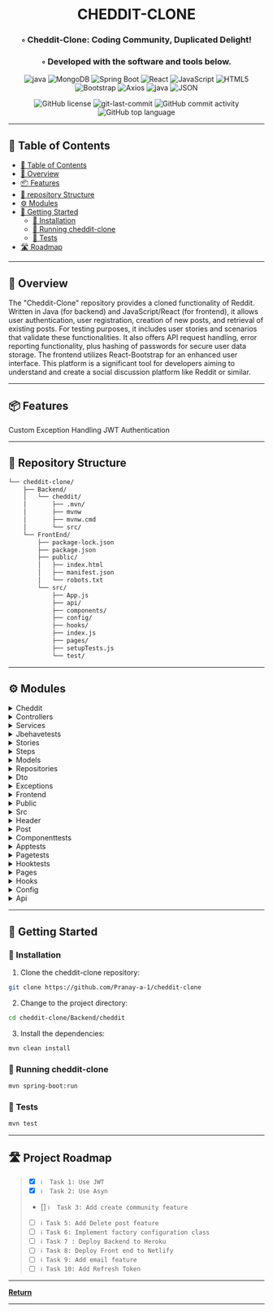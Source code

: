 <div align="center">
<h1 align="center">
<!-- <img src="https://raw.githubusercontent.com/PKief/vscode-material-icon-theme/ec559a9f6bfd399b82bb44393651661b08aaf7ba/icons/folder-markdown-open.svg" width="100" /> -->
<br>CHEDDIT-CLONE</h1>
<h3>◦ Cheddit-Clone: Coding Community, Duplicated Delight!</h3>
<h3>◦ Developed with the software and tools below.</h3>

<p align="center">
<img src="https://img.shields.io/badge/java-%23ED8B00.svg?style=flat-square&logo=openjdk&logoColor=white" alt="java" />
<img src="https://img.shields.io/badge/MongoDB-4EA94B.svg?style=flat-square&logo=mongodb&logoColor=white" alt="MongoDB" />
<img src="https://img.shields.io/badge/Spring_Boot-6DB33F.svg?style=flat-square&logo=spring-boot&logoColor=white" alt="Spring Boot" />
<img src="https://img.shields.io/badge/React-61DAFB.svg?style=flat-square&logo=React&logoColor=black" alt="React" />
<img src="https://img.shields.io/badge/JavaScript-F7DF1E.svg?style=flat-square&logo=JavaScript&logoColor=black" alt="JavaScript" />
<img src="https://img.shields.io/badge/HTML5-E34F26.svg?style=flat-square&logo=HTML5&logoColor=white" alt="HTML5" />
<img src="https://img.shields.io/badge/Bootstrap-7952B3.svg?style=flat-square&logo=Bootstrap&logoColor=white" alt="Bootstrap" />
<img src="https://img.shields.io/badge/Axios-5A29E4.svg?style=flat-square&logo=Axios&logoColor=white" alt="Axios" />
<img src="https://img.shields.io/badge/java-%23ED8B00.svg?style=flat-square&logo=openjdk&logoColor=white" alt="java" />
<img src="https://img.shields.io/badge/JSON-000000.svg?style=flat-square&logo=JSON&logoColor=white" alt="JSON" />
</p>
<img src="https://img.shields.io/github/license/Pranay-a-1/cheddit-clone?style=flat-square&color=5D6D7E" alt="GitHub license" />
<img src="https://img.shields.io/github/last-commit/Pranay-a-1/cheddit-clone?style=flat-square&color=5D6D7E" alt="git-last-commit" />
<img src="https://img.shields.io/github/commit-activity/m/Pranay-a-1/cheddit-clone?style=flat-square&color=5D6D7E" alt="GitHub commit activity" />
<img src="https://img.shields.io/github/languages/top/Pranay-a-1/cheddit-clone?style=flat-square&color=5D6D7E" alt="GitHub top language" />
</div>

---

## 📖 Table of Contents
- [📖 Table of Contents](#-table-of-contents)
- [📍 Overview](#-overview)
- [📦 Features](#-features)
- [📂 repository Structure](#-repository-structure)
- [⚙️ Modules](#modules)
- [🚀 Getting Started](#-getting-started)
    - [🔧 Installation](#-installation)
    - [🤖 Running cheddit-clone](#-running-cheddit-clone)
    - [🧪 Tests](#-tests)
- [🛣 Roadmap](#-roadmap)

---


## 📍 Overview

The "Cheddit-Clone" repository provides a cloned functionality of Reddit. Written in Java (for backend) and JavaScript/React (for frontend), it allows user authentication, user registration, creation of new posts, and retrieval of existing posts. For testing purposes, it includes user stories and scenarios that validate these functionalities. It also offers API request handling, error reporting functionality, plus hashing of passwords for secure user data storage. The frontend utilizes React-Bootstrap for an enhanced user interface. This platform is a significant tool for developers aiming to understand and create a social discussion platform like Reddit or similar.

---

## 📦 Features

Custom Exception Handling
JWT Authentication


---


## 📂 Repository Structure

```sh
└── cheddit-clone/
    ├── Backend/
    │   └── cheddit/
    │       ├── .mvn/
    │       ├── mvnw
    │       ├── mvnw.cmd
    │       └── src/
    └── FrontEnd/
        ├── package-lock.json
        ├── package.json
        ├── public/
        │   ├── index.html
        │   ├── manifest.json
        │   └── robots.txt
        └── src/
            ├── App.js
            ├── api/
            ├── components/
            ├── config/
            ├── hooks/
            ├── index.js
            ├── pages/
            ├── setupTests.js
            └── test/

```

---


## ⚙️ Modules

<details closed><summary>Cheddit</summary>

| File                                                                                                                                                                        | Summary                                                                                                                                                                                                                                                                                                                                                                                                                                                                                                                                  |
| ---                                                                                                                                                                         | ---                                                                                                                                                                                                                                                                                                                                                                                                                                                                                                                                      |
| [mvnw](https://github.com/Pranay-a-1/cheddit-clone/blob/main/Backend/cheddit/mvnw)                                                                                          | The script is a Maven Wrapper (mvnw) used to standardize a project's build on Apache Maven, a software project management tool. It checks for the appropriate Java environment, determines the Maven configuration required, and downloads the specified Maven version if necessary. It supports different operating systems, considering system-specific nuances, handling optional environment variables and automatically downloading Maven wrapper's jar file from Maven central if not present in the project directory.            |
| [mvnw.cmd](https://github.com/Pranay-a-1/cheddit-clone/blob/main/Backend/cheddit/mvnw.cmd)                                                                                  | The provided script is an Apache Maven Wrapper startup batch script for Windows. It is used to provide an environment-specific way to run Maven, a build automation tool for Java applications. The script includes checks and setup for environment variables like JAVA_HOME and MAVEN_OPTS, as well as enabling the download of the maven-wrapper.jar if not present. It handles project directory setting, executes a user defined pre-script, runs the Maven command and finally executes a post-script.                             |
| [ChedditApplicationTests.java](https://github.com/Pranay-a-1/cheddit-clone/blob/main/Backend/cheddit/src/test/java/com/pranay/cheddit/cheddit/ChedditApplicationTests.java) | The provided directory tree and code suggest it's a framework for a Reddit clone application named "Cheddit". The system is split into backend and frontend. The backend uses Java with Spring Boot, as suggested by the SpringBootTest annotation, and Maven for build automation. The frontend is presumably built in JavaScript, perhaps using React, as suggested by the presence of an App.js component and a package.json file. The mentioned Java code establishes a testing environment to validate application context loading. |
| [ChedditApplication.java](https://github.com/Pranay-a-1/cheddit-clone/blob/main/Backend/cheddit/src/main/java/com/pranay/cheddit/cheddit/ChedditApplication.java)           | The code represents a structured Java Spring application named'ChedditApplication'. It includes the use of MongoDB as a database and supports asynchronous operations. Spring Boot's auto-configuration sets up the application context. The file distribution includes frontend files, structured with React components, configurations, and tests. The package.json manages dependencies and scripts while package-lock.json ensures stability across installations.                                                                   |

</details>

<details closed><summary>Controllers</summary>

| File                                                                                                                                                                          | Summary                                                                                                                                                                                                                                                                                                                                                                                                                                                                                |
| ---                                                                                                                                                                           | ---                                                                                                                                                                                                                                                                                                                                                                                                                                                                                    |
| [PostControllerTest.java](https://github.com/Pranay-a-1/cheddit-clone/blob/main/Backend/cheddit/src/test/java/com/pranay/cheddit/cheddit/controllers/PostControllerTest.java) | The code is a set of unit tests for a'PostController' of a Reddit-like application. It verifies successful creation of a new post under various conditions, tests error handling when a post is created with an empty body or an unrecognized user, and whether all posts are successfully fetched. It also handles exceptions when fetching posts fails. The tests use Mockito for mocking objects and Spring's MockMvc for performing mock HTTP requests.                            |
| [AuthControllerTest.java](https://github.com/Pranay-a-1/cheddit-clone/blob/main/Backend/cheddit/src/test/java/com/pranay/cheddit/cheddit/controllers/AuthControllerTest.java) | The provided code is a test suite for the Authentication controller in a Reddit-style forum application. It presents tests for registration and login functionalities. The tests cover a range of scenarios including successful registration and login, invalid username, invalid email, login failure, and an exception scenario during login. The testing framework used is JUnit and it incorporates mock objects using Mockito and Spring's MockMvc for simulating HTTP requests. |
| [AuthController.java](https://github.com/Pranay-a-1/cheddit-clone/blob/main/Backend/cheddit/src/main/java/com/pranay/cheddit/cheddit/controllers/AuthController.java)         | This Java-based AuthController is part of a backend module for a'Cheddit' application. It provides RESTful APIs for user registration and login. The controller uses an AuthService to perform these operations asynchronously, returning either a successful response or a bad request upon failure. It also contains logging and supports Cross-Origin requests. The FrontEnd directory hints at an associated front-end application, built with JavaScript.                         |
| [PostController.java](https://github.com/Pranay-a-1/cheddit-clone/blob/main/Backend/cheddit/src/main/java/com/pranay/cheddit/cheddit/controllers/PostController.java)         | The provided code pertains to the backend of a Reddit-like application, "Cheddit." It defines a'PostController' class that employs the'PostService' class to handle requests related to posts. It features the'allPosts' method which fetches all posts, and the'createNewPost' method that enables the creation of a new post. Both methods return the respective data or status encapsulated in an HTTP response entity.                                                             |

</details>

<details closed><summary>Services</summary>

| File                                                                                                                                                                                 | Summary                                                                                                                                                                                                                                                                                                                                                                                                                                                                                                                            |
| ---                                                                                                                                                                                  | ---                                                                                                                                                                                                                                                                                                                                                                                                                                                                                                                                |
| [AuthServiceImplTest.java](https://github.com/Pranay-a-1/cheddit-clone/blob/main/Backend/cheddit/src/test/java/com/pranay/cheddit/cheddit/services/AuthServiceImplTest.java)         | The code tests the functionalities of the AuthServiceImpl in a'Cheddit' application, evaluating user registration and login processes. It checks conditions like whether a user already exists during registration, ensuring passwords match, etc. In login, the code verifies if a user is found and checks password validity. The methods throw exceptions when conditions are not met and return appropriate responses upon success. Mocking is used to isolate the AuthServiceImpl for unit testing.                           |
| [PostServiceImplTest.java](https://github.com/Pranay-a-1/cheddit-clone/blob/main/Backend/cheddit/src/test/java/com/pranay/cheddit/cheddit/services/PostServiceImplTest.java)         | The code is a JUnit test for a Post Service in a Java Spring Boot application, which includes methods to create and retrieve posts. The tests cover scenarios like a successful post creation, a post creation failure due to user not found, retrieving all posts when posts exist, and retrieving posts when there are no posts. The tests use mock objects and Mockito library to simulate behaviour of dependencies such as repositories.                                                                                      |
| [AuthService.java](https://github.com/Pranay-a-1/cheddit-clone/blob/main/Backend/cheddit/src/main/java/com/pranay/cheddit/cheddit/services/AuthService.java)                         | The provided Java code defines an interface for an AuthService in a Cheddit clone project. The AuthService interface provides two methods: `registerUser`, which accepts a RegisterRequest object and returns a CompletableFuture enclosing an AuthenticationResponse; and `loginUser`, which accepts a LoginRequest object and also returns a CompletableFuture encompassing an AuthenticationResponse. Both operations are meant to be utilized for authenticating users in a non-blocking, asynchronous manner.                 |
| [PostServiceImpl.java](https://github.com/Pranay-a-1/cheddit-clone/blob/main/Backend/cheddit/src/main/java/com/pranay/cheddit/cheddit/services/PostServiceImpl.java)                 | The code is part of a'Cheddit-clone' project, structured with front-end and Java backend. Specifically, this'PostServiceImpl.java' class implements the PostService interface, with two core functions: creating new posts and retrieving all posts from a repository. New post creation includes user validation through an access token. If the user doesn't exist, it throws a'UserNotFoundException'. Asynchronous execution is enabled for the post creation method.                                                          |
| [PasswordAuthService.java](https://github.com/Pranay-a-1/cheddit-clone/blob/main/Backend/cheddit/src/main/java/com/pranay/cheddit/cheddit/services/PasswordAuthService.java)         | The code forms a service interface in a backend of a'Cheddit-clone' application, composed of methods for password and JWT token management. It includes methods for hashing a password, generating a JWT token for a new user, validating a password against another, and extracting a user from a given JWT token. The service primarily aids in user authentication and authorization.                                                                                                                                           |
| [AuthServiceImpl.java](https://github.com/Pranay-a-1/cheddit-clone/blob/main/Backend/cheddit/src/main/java/com/pranay/cheddit/cheddit/services/AuthServiceImpl.java)                 | The Java Code includes `AuthServiceImpl` class which provides asynchronous user authentication services for a Reddit-like application. The two core functionalities are `registerUser` and `loginUser`. `registerUser` validates inputs, checks if the user already exists, hashes the entered password, creates the user in the database and returns a JWT token. `loginUser` checks if the entered user credentials are valid, generates a JWT token if they are, and returns it. Exceptions are thrown for erroneous scenarios. |
| [PostService.java](https://github.com/Pranay-a-1/cheddit-clone/blob/main/Backend/cheddit/src/main/java/com/pranay/cheddit/cheddit/services/PostService.java)                         | The provided code is a part of a'Reddit clone' project, structured with a separate frontend and backend. In the backend, a Java interface,'PostService', is declared in the'services' folder. This interface proposes two methods:'createNewPost' for submitting a new post using'NewPostRequest', and'getAllPosts' for retrieving all the existing posts. The frontend seems to be a React application, as suggested by the presence of files like App.js and index.js.                                                           |
| [PasswordAuthServiceImpl.java](https://github.com/Pranay-a-1/cheddit-clone/blob/main/Backend/cheddit/src/main/java/com/pranay/cheddit/cheddit/services/PasswordAuthServiceImpl.java) | The code is a service layer in a Java Spring-boot application for password-based authorization. It provides functionalities for hashing a password, generating a JSON Web Token (JWT) for a user, validating hashed passwords, and extracting a username from a given JWT. Exception handling is incorporated to handle failures in parsing the JWT.                                                                                                                                                                               |

</details>

<details closed><summary>Jbehavetests</summary>

| File                                                                                                                                                             | Summary                                                                                                                                                                                                                                                                                                                                                                                                      |
| ---                                                                                                                                                              | ---                                                                                                                                                                                                                                                                                                                                                                                                          |
| [story.story](https://github.com/Pranay-a-1/cheddit-clone/blob/main/Backend/cheddit/src/test/java/com/pranay/cheddit/cheddit/jbehaveTests/story.story)           | The code is for a user story in Behavior Driven Development (BDD) that tests the registration feature of a ‘Cheddit’ application. It covers a scenario where a new user, with valid details, successfully registers an account, ensuring the functionality of the registration form in the application is working as expected.                                                                               |
| [signupStory.java](https://github.com/Pranay-a-1/cheddit-clone/blob/main/Backend/cheddit/src/test/java/com/pranay/cheddit/cheddit/jbehaveTests/signupStory.java) | The provided Java code is a JBehave test class for a signup feature of "Cheddit", a clone website. It uses a story-based approach to run the SignupSteps functions with JUnitStory. It provides a configuration to load the story tester from its classpath. Test results are reported in TXT format and on the console. Steps for the test scenarios are injected through an instance of SignupSteps class. |

</details>

<details closed><summary>Stories</summary>

| File                                                                                                                                                             | Summary                                                                                                                                                                                                                                                                                                                                                                                                                 |
| ---                                                                                                                                                              | ---                                                                                                                                                                                                                                                                                                                                                                                                                     |
| [signup.story](https://github.com/Pranay-a-1/cheddit-clone/blob/main/Backend/cheddit/src/test/java/com/pranay/cheddit/cheddit/jbehaveTests/stories/signup.story) | This code is a part of a Java-based testing suite for a Reddit-like application, focusing on user registration functionality. It contains narratives and scenarios which validate successful registration, handling existing usernames, and password mismatches. The tests ensure that users can register successfully, existing usernames are appropriately managed, and password mismatches are correctly identified. |

</details>

<details closed><summary>Steps</summary>

| File                                                                                                                                                                   | Summary                                                                                                                                                                                                                                                                                                                                                                                                                                         |
| ---                                                                                                                                                                    | ---                                                                                                                                                                                                                                                                                                                                                                                                                                             |
| [SignupSteps.java](https://github.com/Pranay-a-1/cheddit-clone/blob/main/Backend/cheddit/src/test/java/com/pranay/cheddit/cheddit/jbehaveTests/steps/SignupSteps.java) | The provided Java code is a set of JBehave test steps for the user registration process in a Cheddit clone application backend. It tests three scenarios: registering a new user with valid details, attempting registration with an existing username, and attempting registration with mismatched passwords. It issues HTTP requests to the registration endpoint and asserts correctness based on the HTTP response codes and body messages. |

</details>

<details closed><summary>Models</summary>

| File                                                                                                                                         | Summary                                                                                                                                                                                                                                                                                                                                                                                                                             |
| ---                                                                                                                                          | ---                                                                                                                                                                                                                                                                                                                                                                                                                                 |
| [User.java](https://github.com/Pranay-a-1/cheddit-clone/blob/main/Backend/cheddit/src/main/java/com/pranay/cheddit/cheddit/models/User.java) | The given Java code defines a User model in a Spring-based backend application for a Cheddit Clone project. Fields include ID, username, email, password, createdAt, and updatedAt. Lombok library annotations are used for simplifying code and Jakartas for validation rules. The User model is mapped to MongoDB and an additional constructor is defined for creating new User objects with a hashed password.                  |
| [Post.java](https://github.com/Pranay-a-1/cheddit-clone/blob/main/Backend/cheddit/src/main/java/com/pranay/cheddit/cheddit/models/Post.java) | The code provided is a Java model class for a'Post' in a Reddit-like platform called'Cheddit'. Fields include'id','user','postText','taggedUsername','createdAt', and'updatedAt', with'id' being the primary key. The'Post' class leverages Lombok library for boilerplate code reduction and uses Spring Data annotations for MongoDB integration.'CreatedDate' and'LastModifiedDate' annotations manage timing details for posts. |

</details>

<details closed><summary>Repositories</summary>

| File                                                                                                                                                                   | Summary                                                                                                                                                                                                                                                                                                                                                                                                                      |
| ---                                                                                                                                                                    | ---                                                                                                                                                                                                                                                                                                                                                                                                                          |
| [UserRepository.java](https://github.com/Pranay-a-1/cheddit-clone/blob/main/Backend/cheddit/src/main/java/com/pranay/cheddit/cheddit/repositories/UserRepository.java) | The provided Java code defines a'UserRepository' interface extending'MongoRepository'. This interface is part of a backend for a Cheddit-clone app. It includes methods to query MongoDB for a'User' based on'username' or'email'. The directory structure also indicates the app includes frontend components, tests, and configuration.                                                                                    |
| [PostRepository.java](https://github.com/Pranay-a-1/cheddit-clone/blob/main/Backend/cheddit/src/main/java/com/pranay/cheddit/cheddit/repositories/PostRepository.java) | The provided code is from a Java backend of an application modeled after Cheddit, more specifically, a repository interface for handling posts Using Spring Data MongoDB for easy data access and manipulation. The PostRepository interface extends MongoRepository, allowing for MongoDB CRUD operations on'Post' objects, identified by a String ID. The application also contains frontend elements in JavaScript/React. |

</details>

<details closed><summary>Dto</summary>

| File                                                                                                                                                                          | Summary                                                                                                                                                                                                                                                                                                                                                                                                                                                                              |
| ---                                                                                                                                                                           | ---                                                                                                                                                                                                                                                                                                                                                                                                                                                                                  |
| [AuthenticationResponse.java](https://github.com/Pranay-a-1/cheddit-clone/blob/main/Backend/cheddit/src/main/java/com/pranay/cheddit/cheddit/dto/AuthenticationResponse.java) | The project structure illustrates a Reddit clone application, named Cheddit, with separate frontend and backend directories. The backend appears to be a Java Maven project. The provided Java code is a Data Transfer Object for the Authentication Response, built using Lombok annotations for automated boilerplate code generation. The class holds two key properties: token and username, which could be utilized for user validation and identification during run-time.     |
| [RegisterRequest.java](https://github.com/Pranay-a-1/cheddit-clone/blob/main/Backend/cheddit/src/main/java/com/pranay/cheddit/cheddit/dto/RegisterRequest.java)               | The provided Java code defines a class `RegisterRequest` with fields: `username`, `email`, `password`, and `confirmPassword`. The class is part of the backend module for a'Cheddit' clone project. It includes several validation constraints, such as specific size ranges for username and password, an email validity check, and non-blank requirements for all fields. It's used to handle user registration requests, ensuring all inputs meet the defined constraints.        |
| [LoginRequest.java](https://github.com/Pranay-a-1/cheddit-clone/blob/main/Backend/cheddit/src/main/java/com/pranay/cheddit/cheddit/dto/LoginRequest.java)                     | The provided code represents a LoginRequest Java class from the backend of a Cheddit Clone application. This class contains two private properties: email and password, with validation constraints for ensuring both are not blank, and in the email's case, is a valid format. The class utilizes Lombok annotations to automatically implement commonly used methods and constructors. This class is used as a Data Transfer Object (DTO) for handling login requests from users. |
| [NewPostRequest.java](https://github.com/Pranay-a-1/cheddit-clone/blob/main/Backend/cheddit/src/main/java/com/pranay/cheddit/cheddit/dto/NewPostRequest.java)                 | The code defines a'NewPostRequest' Java class in the'cheddit' application backend. This class represents a request to create a new post, with properties'postText' (required and should not be blank) for text content, and'accessToken' (also required) to verify the logged-in user. Usage of Jakarta validation constraints ensures data integrity, and Lombok annotations simplify boilerplate code for constructors and getters/setters.                                        |

</details>

<details closed><summary>Exceptions</summary>

| File                                                                                                                                                                                             | Summary                                                                                                                                                                                                                                                                                                                                                                                                                                                                    |
| ---                                                                                                                                                                                              | ---                                                                                                                                                                                                                                                                                                                                                                                                                                                                        |
| [PasswordsDoNotMatchException.java](https://github.com/Pranay-a-1/cheddit-clone/blob/main/Backend/cheddit/src/main/java/com/pranay/cheddit/cheddit/exceptions/PasswordsDoNotMatchException.java) | The provided code depicts a structure for a Cheddit clone project with backend in Java (using Maven for dependencies) and frontend in JavaScript (likely React). Specific Java code defines a custom runtime exception,'PasswordsDoNotMatchException', used for handling situations when user passwords do not match, significantly improving error reporting and handling within the application.                                                                         |
| [UserAlreadyExistsException.java](https://github.com/Pranay-a-1/cheddit-clone/blob/main/Backend/cheddit/src/main/java/com/pranay/cheddit/cheddit/exceptions/UserAlreadyExistsException.java)     | The code is a custom exception for a Java-based backend of a'Cheddit' clone application. It defines an exception named'UserAlreadyExistsException,' extending'RuntimeException.' This exception is likely thrown when attempting to register a user who already exists in the system. The exception constructor accepts a custom error message.                                                                                                                            |
| [GlobalExceptionHandler.java](https://github.com/Pranay-a-1/cheddit-clone/blob/main/Backend/cheddit/src/main/java/com/pranay/cheddit/cheddit/exceptions/GlobalExceptionHandler.java)             | The provided code, from a project named Cheddit-clone, is a GlobalExceptionHandler in Java/Spring handling different exceptions for HTTP requests. It is designed to capture and handle several specific exceptions including MethodArgumentNotValidException, UserAlreadyExistException, PasswordDoNotMatchException, UserNotFoundException, and RuntimeException. The handler returns a detailed, relevant error message embedded inside a BadRequest (400) HTTP status. |
| [JWTParsingException.java](https://github.com/Pranay-a-1/cheddit-clone/blob/main/Backend/cheddit/src/main/java/com/pranay/cheddit/cheddit/exceptions/JWTParsingException.java)                   | The provided Java code defines a custom exception, `JWTParsingException`, which extends the `RuntimeException` class. This exception is likely thrown when there's a problem parsing JSON Web Tokens (JWT) in the'Cheddit' application. The constructor accepts an error message as a parameter which is passed to the superclass for final error reporting.                                                                                                               |
| [UserNotFoundException.java](https://github.com/Pranay-a-1/cheddit-clone/blob/main/Backend/cheddit/src/main/java/com/pranay/cheddit/cheddit/exceptions/UserNotFoundException.java)               | The given code defines a custom exception named'UserNotFoundException' in a clone of a Reddit-like application named'Cheddit.' This exception is thrown when a user-related error occurs, such as when a user isn't found in the system. Based on its location in the Backend directory, it's clear this exception relates to server-side operations.                                                                                                                      |

</details>

<details closed><summary>Frontend</summary>

| File                                                                                                  | Summary                                                                                                                                                                                                                                                                                                                                                                                                                                                                                                      |
| ---                                                                                                   | ---                                                                                                                                                                                                                                                                                                                                                                                                                                                                                                          |
| [package-lock.json](https://github.com/Pranay-a-1/cheddit-clone/blob/main/FrontEnd/package-lock.json) | The code provided represents the directory structure and part of the package-lock.json file of a project named "Cheddit-Clone". The backend, likely a Java project, uses Maven for build automation (shown by.mvn, mvnw files). The frontend uses React (indicated by react packages in the package-lock.json). The frontend is also set up for testing, as indicated by testing-library packages, and it uses other packages for UI/UX enhancements, HTTP requests (axios), and date manipulation (moment). |
| [package.json](https://github.com/Pranay-a-1/cheddit-clone/blob/main/FrontEnd/package.json)           | The code shows a directory structure for a project'cheddit-clone'. The project splits into a frontend and backend. The frontend build with React, has scripts for starting, testing, and building the project, and dependencies includes libraries for UI design, API requests, and testing. The backend directory contains a '.mvn' file, indicating a Maven project.'Package.json' file indicates use of packages for react development, HTTP requests, date manipulation, and testing utilities.          |

</details>

<details closed><summary>Public</summary>

| File                                                                                                 | Summary                                                                                                                                                                                                                                                                                                                                                                                                                                                                                                                                |
| ---                                                                                                  | ---                                                                                                                                                                                                                                                                                                                                                                                                                                                                                                                                    |
| [index.html](https://github.com/Pranay-a-1/cheddit-clone/blob/main/FrontEnd/public/index.html)       | The given directory structure and HTML file pertain to a project named'cheddit-clone', structured with separate FrontEnd and Backend directories. The HTML file resides in the FrontEnd'public' directory and acts as a template for the React application. Metadata is provided for mobile and desktop installations. The'%PUBLIC_URL%' placeholders will be replaced with the'public' directory URL during the build process. A development server can be started, or a production bundle can be created using NPM or Yarn commands. |
| [manifest.json](https://github.com/Pranay-a-1/cheddit-clone/blob/main/FrontEnd/public/manifest.json) | The directory tree represents a'Cheddit-Clone' application, divided into a frontend built with ReactJS and a backend developed using Spring Boot (Java). The manifest.json in the frontend public directory outlines the key web app properties, including application name, icons for varying resolutions, start URL, display setting, and theme/background colors. These properties dictate how the application is presented to the user, especially on mobile devices.                                                              |
| [robots.txt](https://github.com/Pranay-a-1/cheddit-clone/blob/main/FrontEnd/public/robots.txt)       | The provided code denotes a directory structure for a'Cheddit-Clone' application with front-end and back-end elements. The back-end infrastructure uses Maven for handling project dependencies. The front-end framework is organized with specific JavaScript components and configurations, including an `App.js`, `api`, and `hooks` directory. The'robots.txt' file in the public directory allows all bots, denoted by'*', unrestricted access to crawl the application's publicly accessible areas.                              |

</details>

<details closed><summary>Src</summary>

| File                                                                                              | Summary                                                                                                                                                                                                                                                                                                                                                                                                                                                               |
| ---                                                                                               | ---                                                                                                                                                                                                                                                                                                                                                                                                                                                                   |
| [index.js](https://github.com/Pranay-a-1/cheddit-clone/blob/main/FrontEnd/src/index.js)           | The provided code directory tree signifies a "Cheddit-clone" application with separate Backend (Java) and FrontEnd (ReactJS) components. The detailed code snippet indicates the initiation of the React app. It imports'App.js' component and the Bootstrap CSS library, then renders the'App' component in the root node. The commented part provides an option for measuring app performance using custom logging or analytics methods.                            |
| [App.js](https://github.com/Pranay-a-1/cheddit-clone/blob/main/FrontEnd/src/App.js)               | This code outlines the main structure of a React application that comprises of a user signup, login, home and new post page. It utilizes React hooks for login state management and React-router-dom for managing routes. These routes are enclosed within a Bootstrap container. Each page route is linked to a different component, controlling page navigation within the application. The login data and status are passed as props to the respective components. |
| [setupTests.js](https://github.com/Pranay-a-1/cheddit-clone/blob/main/FrontEnd/src/setupTests.js) | This directory structure represents a Cheddit clone application, divided into frontend and backend. The frontend uses packages detailed in package.json, with primary application logic in App.js and tests setup in setupTests.js. The backend is structured as a Maven project, with source code residing in the src directory. The setupTests.js file imports and uses jest-dom for improved asserting on DOM nodes in Jest tests.                                 |

</details>

<details closed><summary>Header</summary>

| File                                                                                                                      | Summary                                                                                                                                                                                                                                                                                                                                                                                                                                               |
| ---                                                                                                                       | ---                                                                                                                                                                                                                                                                                                                                                                                                                                                   |
| [Header.jsx](https://github.com/Pranay-a-1/cheddit-clone/blob/main/FrontEnd/src/components/Header/Header.jsx)             | The code is a component of the Cheddit Clone application that outputs the header. This header contains navigation links and switches on account of the user's login status. For anonymous users, it shows'Login' and'Signup' buttons. For logged-in users, it additionally offers'NewPost','Welcome', and'Logout' buttons tied to the logged-in user's data. The header is stylized using React-Bootstrap's'Navbar','Nav', and'Container' components. |
| [HeaderButton.jsx](https://github.com/Pranay-a-1/cheddit-clone/blob/main/FrontEnd/src/components/Header/HeaderButton.jsx) | The provided JavaScript code defines five react components representing buttons for a webpage's header section. These buttons, namely'Login','Signup','New Post','Welcome' (displays a username), and'Logout', are rendered with respective icons. These components are linked to specific routes via'NavLink' from'react-router-dom' for navigational purposes. The button components are exported for use in other parts of the application.        |

</details>

<details closed><summary>Post</summary>

| File                                                                                                    | Summary                                                                                                                                                                                                                                                                                                                                                |
| ---                                                                                                     | ---                                                                                                                                                                                                                                                                                                                                                    |
| [Post.jsx](https://github.com/Pranay-a-1/cheddit-clone/blob/main/FrontEnd/src/components/Post/Post.jsx) | The provided code is a React functional component named'Post'. It takes a'post' object as a property and displays it in a formatted way using Bootstrap's'Row' and'Card' components. The post detail includes user's first name, last name, username, post creation time (formatted to show relative time using'moment.js'), and the actual post text. |

</details>

<details closed><summary>Componenttests</summary>

| File                                                                                                                      | Summary                                                                                                                                                                                                                                                                                                                                                                                |
| ---                                                                                                                       | ---                                                                                                                                                                                                                                                                                                                                                                                    |
| [Post.test.jsx](https://github.com/Pranay-a-1/cheddit-clone/blob/main/FrontEnd/src/test/componentTests/Post.test.jsx)     | The given code represents a unit test for the Post component in a Cheddit clone web application. The test uses a mock post data with specific user and post details to ensure the Post component renders correctly. It verifies the presence of user name, user's handle, post text, and the post's date on the screen after the Post component is rendered.                           |
| [Header.test.jsx](https://github.com/Pranay-a-1/cheddit-clone/blob/main/FrontEnd/src/test/componentTests/Header.test.jsx) | The code consists of a series of tests for the Header component in a'Cheddit' application. It verifies the correct display of the Header, Login and Signup links for non-logged-in users, as well as the absence of New Post, Welcome, and Logout buttons. Conversely, it checks that the latter three are present and the Login and Signup links are absent when a user is logged in. |

</details>

<details closed><summary>Apptests</summary>

| File                                                                                                              | Summary                                                                                                                                                                                                                                                                                                                                                                   |
| ---                                                                                                               | ---                                                                                                                                                                                                                                                                                                                                                                       |
| [App.test.jsx](https://github.com/Pranay-a-1/cheddit-clone/blob/main/FrontEnd/src/test/AppTests/App.test.jsx)     | This code from a'Cheddit' clone project sets up a unit test for the front-end App component. It uses the testing-library/react utilities to render the App, and it checks if the'Cheddit' header is present in the document. Additionally, it mocks the'axios' HTTP client's post function to isolate this component for testing purposes.                                |
| [index.test.jsx](https://github.com/Pranay-a-1/cheddit-clone/blob/main/FrontEnd/src/test/AppTests/index.test.jsx) | This code is a unit test for testing the root rendering functionality of a React application. Specifically, it tests if ReactDOM's createRoot() method is called with the correct element. The test mocks ReactDOM.createRoot, appends a div element with id as root to the document body and requires the index.js file. It then checks if the mocked method was called. |

</details>

<details closed><summary>Pagetests</summary>

| File                                                                                                                   | Summary                                                                                                                                                                                                                                                                                                                                                 |
| ---                                                                                                                    | ---                                                                                                                                                                                                                                                                                                                                                     |
| [login.test.jsx](https://github.com/Pranay-a-1/cheddit-clone/blob/main/FrontEnd/src/test/pageTests/login.test.jsx)     | The provided code is a series of tests for a Login component in a Cheddit-clone project. Specifically, the tests verify that the login page, the sign-in button, email, and password input fields are properly rendered on the Login page. The tests are written using the React Testing Library and Jest.                                              |
| [NewPage.test.jsx](https://github.com/Pranay-a-1/cheddit-clone/blob/main/FrontEnd/src/test/pageTests/NewPage.test.jsx) | The provided code is a unit test for the'NewPost' component in a Reddit clone application. It utilizes the React Testing Library to examine if the'New Post' page renders successfully with a'Submit' button and a body field for user input. It checks that these elements are present in the document after the rendering of the'New Post' component. |
| [signUp.test.jsx](https://github.com/Pranay-a-1/cheddit-clone/blob/main/FrontEnd/src/test/pageTests/signUp.test.jsx)   | The code is a group of test cases for a sign-up page component in a web application. Using the Jest and React Testing Library, it checks the page's proper rendering and verifies the presence of username, email, and password input fields. It mocks API requests using a mocked'axios' library.                                                      |

</details>

<details closed><summary>Hooktests</summary>

| File                                                                                                                                   | Summary                                                                                                                                                                                                                                                                                                                                                                                                                                                    |
| ---                                                                                                                                    | ---                                                                                                                                                                                                                                                                                                                                                                                                                                                        |
| [useLoginHooks.test.jsx](https://github.com/Pranay-a-1/cheddit-clone/blob/main/FrontEnd/src/test/hookTests/useLoginHooks.test.jsx)     | The code runs unit tests for a login functionality in a React application. It mocks an authentication API and checks if it properly handles successful and unsuccessful login attempts, testing user input, and the responses received-either a successful login or an alert for a failed attempt. It also tests how the app alters some global storage items upon login actions.                                                                          |
| [useNewPostHooks.test.jsx](https://github.com/Pranay-a-1/cheddit-clone/blob/main/FrontEnd/src/test/hookTests/useNewPostHooks.test.jsx) | The code is a testing suite for the NewPost component in a Reddit-like application. It tests post submission functionality, which includes checking whether valid and invalid submissions work as intended. Specifically, it tests if a valid post triggers the `createNewPost` API call with appropriate data, and if an invalid post triggers a console.error. This is implemented using mock functions to simulate API responses.                       |
| [useSignUpHooks.test.jsx](https://github.com/Pranay-a-1/cheddit-clone/blob/main/FrontEnd/src/test/hookTests/useSignUpHooks.test.jsx)   | The provided code includes tests for a signup functionality in a web app. These tests check for both successful and unsuccessful user signups, ensuring that an alert is displayed with a corresponding message. Also, it confirms that the signup method from the'authApi' is called with the correct user details. Rendering, user event simulations, and calls to the API are done using utilities from'react-testing-library' and jest mock functions. |

</details>

<details closed><summary>Pages</summary>

| File                                                                                                | Summary                                                                                                                                                                                                                                                                                                                                                                                                                      |
| ---                                                                                                 | ---                                                                                                                                                                                                                                                                                                                                                                                                                          |
| [NewPost.jsx](https://github.com/Pranay-a-1/cheddit-clone/blob/main/FrontEnd/src/pages/NewPost.jsx) | The NewPost.jsx code in the FrontEnd of a Cheddit clone provides the functionality to create a new post. Using the'react-router-dom' and'axios' libraries, it provides users an interface to input a new post text, which triggers a handleSubmit event that feeds into custom standalone'useNewPostHooks'. The new post submission is then either redirected to the home'/' page or remains on the current page.            |
| [Home.jsx](https://github.com/Pranay-a-1/cheddit-clone/blob/main/FrontEnd/src/pages/Home.jsx)       | The'Home.jsx' file, part of the frontend of a Clone Cheddit application, utilizes React hooks to import and display all posts. On page loading, it initiates an API call to fetch all posts which are then sorted by creation date using the `useState` and `useEffect` hooks. The sorted posts are stored in `postsArray` and mapped into the `Post` component for display.                                                 |
| [Login.jsx](https://github.com/Pranay-a-1/cheddit-clone/blob/main/FrontEnd/src/pages/Login.jsx)     | The `Login` component in the code manages user authentication for a web application. It captures the user's email and password, handling changes through the `useLoginHooks` custom hook. If a user is already logged in, it redirects to the homepage. It also sets user login status and data upon successful login. The interface uses a Bootstrap-themed card to operate the login form, complete with a Sign In button. |
| [SignUp.jsx](https://github.com/Pranay-a-1/cheddit-clone/blob/main/FrontEnd/src/pages/SignUp.jsx)   | The provided code is a part of a React.js frontend application, specifically the SignUp component. This component presents a registration form with fields for email, username, and password confirmation. User input is handled by'useSignUpHooks'. Upon successful registration, it provides a link to the login page, or the user can choose to navigate to the login page if they already have an account.               |

</details>

<details closed><summary>Hooks</summary>

| File                                                                                                                | Summary                                                                                                                                                                                                                                                                                                                                                                                                                                                                                                                                             |
| ---                                                                                                                 | ---                                                                                                                                                                                                                                                                                                                                                                                                                                                                                                                                                 |
| [useLoginHooks.jsx](https://github.com/Pranay-a-1/cheddit-clone/blob/main/FrontEnd/src/hooks/useLoginHooks.jsx)     | The provided code is a custom React hook, `useLoginHooks`, designed to manage the state and behaviour of a login form. It keeps track of an email and a password through a `useState` Hook. It provides a `handleChange` function to update these values and a `handleSubmit` function to manage the login process using an API call. In case of successful login, it updates the login status and user data, and handles different types of error scenarios as well.                                                                               |
| [useNewPostHooks.jsx](https://github.com/Pranay-a-1/cheddit-clone/blob/main/FrontEnd/src/hooks/useNewPostHooks.jsx) | The "useNewPostHooks.jsx" file defines a custom React hook "useNewPostHooks" that is used to create a new post. It manages post information state, handles post data changes, and performs post submission by making an API call using axios. It also handles navigation upon successful post creation. The hook returns the post values, change-handler, submit-handler, and a boolean flag indicating if the post creation succeeded. Errors in post creation are managed and communicated. Token from local storage is used for authorization.   |
| [useSignUpHooks.jsx](https://github.com/Pranay-a-1/cheddit-clone/blob/main/FrontEnd/src/hooks/useSignUpHooks.jsx)   | The provided code defines'useSignUpHooks', a React hook used for handling the sign-up process in a web application. The hook manages the state of user's input via'values', the sign-up success state, and relevant event handlers.'handleChange' updates input values,'handleSubmit' submits the sign-up form (makes API call for sign-up, provides appropriate feedback, handles possible errors), and'onSuccessRegister' alerts the success of the sign-up operation. The hook returns these states and functions for use in sign-up components. |

</details>

<details closed><summary>Config</summary>

| File                                                                                                   | Summary                                                                                                                                                                                                                                                                                                                                                                                                                                                   |
| ---                                                                                                    | ---                                                                                                                                                                                                                                                                                                                                                                                                                                                       |
| [apiConfig.js](https://github.com/Pranay-a-1/cheddit-clone/blob/main/FrontEnd/src/config/apiConfig.js) | The given code snippet is for setting the base URL for API calls in a web application. The application is structured with a frontend and backend directory. The backend is a Java application built with Maven and the frontend is a JavaScript application, possibly React, with structure for different functionalities such as API calls, components, configs, and pages. The base URL is set to interact with a service running locally at port 7001. |

</details>

<details closed><summary>Api</summary>

| File                                                                                              | Summary                                                                                                                                                                                                                                                                                                                                                                                                          |
| ---                                                                                               | ---                                                                                                                                                                                                                                                                                                                                                                                                              |
| [authApi.jsx](https://github.com/Pranay-a-1/cheddit-clone/blob/main/FrontEnd/src/api/authApi.jsx) | The provided code is responsible for sending API requests in a Cheddit clone application. It employs Axios to make HTTP requests to the backend, including user registration and login functions, post creation, and retrieval of all posts. It also employs JWT for authorization in the HTTP headers when fetching all posts. The base URL for all APIs is referenced from a config file, ensuring modularity. |

</details>

---

## 🚀 Getting Started



### 🔧 Installation

1. Clone the cheddit-clone repository:
```sh
git clone https://github.com/Pranay-a-1/cheddit-clone
```

2. Change to the project directory:
```sh
cd cheddit-clone/Backend/cheddit
```

3. Install the dependencies:
```sh
mvn clean install
```

### 🤖 Running cheddit-clone

```sh
mvn spring-boot:run
```

### 🧪 Tests
```sh
mvn test
```

---


## 🛣 Project Roadmap

> - [X] `ℹ️  Task 1: Use JWT`
> - [X] `ℹ️  Task 2: Use Asyn `
> - [] `ℹ️  Task 3: Add create community feature  `
> - [ ] `ℹ️ Task 5: Add Delete post feature `
> - [ ] `ℹ️ Task 6: Implement factory configuration class`
> - [ ] `ℹ️ Task 7 : Deploy Backend to Heroku`
> - [ ] `ℹ️ Task 8: Deploy Front end to Netlify`
> - [ ] `ℹ️ Task 9: Add email feature`
> - [ ] `ℹ️ Task 10: Add Refresh Token`


---


[**Return**](#Top)

---

